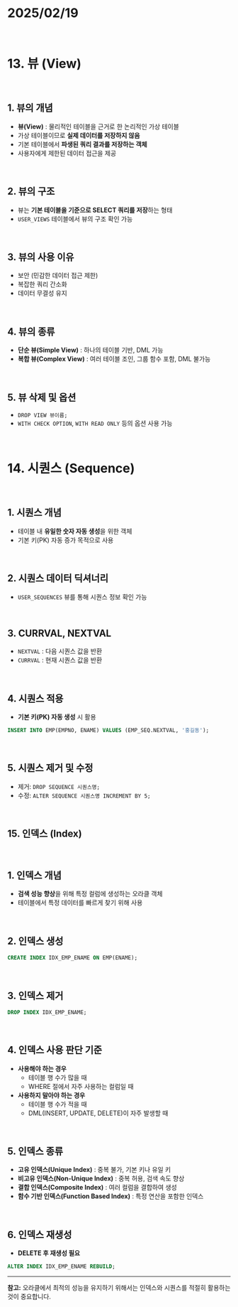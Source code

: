 
# 2025/02/19
<br>

# 13. 뷰 (View)
<br>
 
## 1. 뷰의 개념
- **뷰(View)** : 물리적인 테이블을 근거로 한 논리적인 가상 테이블
- 가상 테이블이므로 **실제 데이터를 저장하지 않음**
- 기본 테이블에서 **파생된 쿼리 결과를 저장하는 객체**
- 사용자에게 제한된 데이터 접근을 제공

<br>
 
## 2. 뷰의 구조
- 뷰는 **기본 테이블을 기준으로 SELECT 쿼리를 저장**하는 형태
- `USER_VIEWS` 테이블에서 뷰의 구조 확인 가능

<br>
 
## 3. 뷰의 사용 이유
- 보안 (민감한 데이터 접근 제한)
- 복잡한 쿼리 간소화
- 데이터 무결성 유지

<br>
 
## 4. 뷰의 종류
- **단순 뷰(Simple View)** : 하나의 테이블 기반, DML 가능
- **복합 뷰(Complex View)** : 여러 테이블 조인, 그룹 함수 포함, DML 불가능

<br>
 
## 5. 뷰 삭제 및 옵션
- `DROP VIEW 뷰이름;`  
- `WITH CHECK OPTION`, `WITH READ ONLY` 등의 옵션 사용 가능

<br>
 
# 14. 시퀀스 (Sequence)

<br>
 
## 1. 시퀀스 개념
- 테이블 내 **유일한 숫자 자동 생성**을 위한 객체
- 기본 키(PK) 자동 증가 목적으로 사용

<br>
 
## 2. 시퀀스 데이터 딕셔너리
- `USER_SEQUENCES` 뷰를 통해 시퀀스 정보 확인 가능

<br>
 
## 3. CURRVAL, NEXTVAL
- `NEXTVAL` : 다음 시퀀스 값을 반환
- `CURRVAL` : 현재 시퀀스 값을 반환

<br>
 
## 4. 시퀀스 적용
- **기본 키(PK) 자동 생성** 시 활용
```sql
INSERT INTO EMP(EMPNO, ENAME) VALUES (EMP_SEQ.NEXTVAL, '홍길동');
```

<br>
 
## 5. 시퀀스 제거 및 수정
- 제거: `DROP SEQUENCE 시퀀스명;`
- 수정: `ALTER SEQUENCE 시퀀스명 INCREMENT BY 5;`


<br>
 

## 15. 인덱스 (Index)

<br>
 
## 1. 인덱스 개념
- **검색 성능 향상**을 위해 특정 컬럼에 생성하는 오라클 객체
- 테이블에서 특정 데이터를 빠르게 찾기 위해 사용

<br>
 
## 2. 인덱스 생성
```sql
CREATE INDEX IDX_EMP_ENAME ON EMP(ENAME);
```

<br>
 
## 3. 인덱스 제거
```sql
DROP INDEX IDX_EMP_ENAME;
```

<br>
 
## 4. 인덱스 사용 판단 기준
- **사용해야 하는 경우**
  - 테이블 행 수가 많을 때
  - WHERE 절에서 자주 사용하는 컬럼일 때
- **사용하지 말아야 하는 경우**
  - 테이블 행 수가 적을 때
  - DML(INSERT, UPDATE, DELETE)이 자주 발생할 때

<br>
 
## 5. 인덱스 종류
- **고유 인덱스(Unique Index)** : 중복 불가, 기본 키나 유일 키
- **비고유 인덱스(Non-Unique Index)** : 중복 허용, 검색 속도 향상
- **결합 인덱스(Composite Index)** : 여러 컬럼을 결합하여 생성
- **함수 기반 인덱스(Function Based Index)** : 특정 연산을 포함한 인덱스

<br>
 
## 6. 인덱스 재생성
- **DELETE 후 재생성 필요**
```sql
ALTER INDEX IDX_EMP_ENAME REBUILD;
```

---

**참고:** 오라클에서 최적의 성능을 유지하기 위해서는 인덱스와 시퀀스를 적절히 활용하는 것이 중요합니다.
